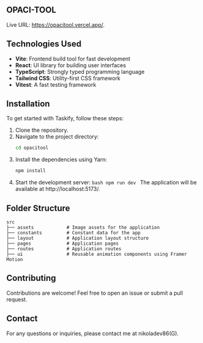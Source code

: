 ## OPACI-TOOL

Live URL: https://opacitool.vercel.app/.

## Technologies Used

-   **Vite**: Frontend build tool for fast development
-   **React**: UI library for building user interfaces
-   **TypeScript**: Strongly typed programming language
-   **Tailwind CSS**: Utility-first CSS framework
-   **Vitest**: A fast testing framework

## Installation

To get started with Taskify, follow these steps:

1. Clone the repository.
2. Navigate to the project directory:
    ```bash
    cd opacitool
    ```
3. Install the dependencies using Yarn:
    ```bash
    npm install
    ```
4. Start the development server:
   `bash
 npm run dev
 `
   The application will be available at http://localhost:5173/.

## Folder Structure

```
src
├── assets            # Image assets for the application
├── constants         # Constant data for the app
├── layout            # Application layout structure
├── pages             # Application pages
├── routes            # Application routes
├── ui                # Reusable animation components using Framer Motion
```

## Contributing

Contributions are welcome! Feel free to open an issue or submit a pull request.


## Contact

For any questions or inquiries, please contact me at nikoladev86(G).
